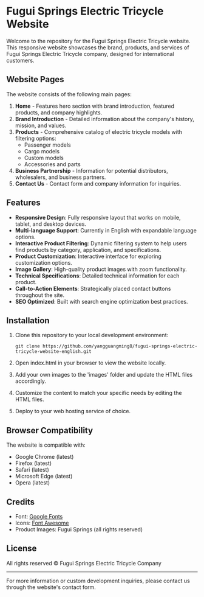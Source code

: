 # Fugui Springs Electric Tricycle Website

Welcome to the repository for the Fugui Springs Electric Tricycle website. This responsive website showcases the brand, products, and services of Fugui Springs Electric Tricycle company, designed for international customers.

## Website Pages

The website consists of the following main pages:

1. **Home** - Features hero section with brand introduction, featured products, and company highlights.
2. **Brand Introduction** - Detailed information about the company's history, mission, and values.
3. **Products** - Comprehensive catalog of electric tricycle models with filtering options:
   - Passenger models
   - Cargo models
   - Custom models
   - Accessories and parts
4. **Business Partnership** - Information for potential distributors, wholesalers, and business partners.
5. **Contact Us** - Contact form and company information for inquiries.

## Features

- **Responsive Design**: Fully responsive layout that works on mobile, tablet, and desktop devices.
- **Multi-language Support**: Currently in English with expandable language options.
- **Interactive Product Filtering**: Dynamic filtering system to help users find products by category, application, and specifications.
- **Product Customization**: Interactive interface for exploring customization options.
- **Image Gallery**: High-quality product images with zoom functionality.
- **Technical Specifications**: Detailed technical information for each product.
- **Call-to-Action Elements**: Strategically placed contact buttons throughout the site.
- **SEO Optimized**: Built with search engine optimization best practices.

## Installation

1. Clone this repository to your local development environment:
   ```
   git clone https://github.com/yangguangming8/fugui-springs-electric-tricycle-website-english.git
   ```

2. Open index.html in your browser to view the website locally.

3. Add your own images to the 'images' folder and update the HTML files accordingly.

4. Customize the content to match your specific needs by editing the HTML files.

5. Deploy to your web hosting service of choice.

## Browser Compatibility

The website is compatible with:
- Google Chrome (latest)
- Firefox (latest)
- Safari (latest)
- Microsoft Edge (latest)
- Opera (latest)

## Credits

- Font: [Google Fonts](https://fonts.google.com/)
- Icons: [Font Awesome](https://fontawesome.com/)
- Product Images: Fugui Springs (all rights reserved)

## License

All rights reserved © Fugui Springs Electric Tricycle Company

---

For more information or custom development inquiries, please contact us through the website's contact form.